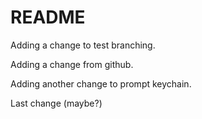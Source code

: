 # README # 

Adding a change to test branching.

Adding a change from github.

Adding another change to prompt keychain.

Last change (maybe?)